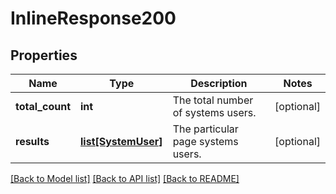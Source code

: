 # InlineResponse200

## Properties
Name | Type | Description | Notes
------------ | ------------- | ------------- | -------------
**total_count** | **int** | The total number of systems users. | [optional] 
**results** | [**list[SystemUser]**](SystemUser.md) | The particular page systems users. | [optional] 

[[Back to Model list]](../README.md#documentation-for-models) [[Back to API list]](../README.md#documentation-for-api-endpoints) [[Back to README]](../README.md)


